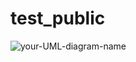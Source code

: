 # test_public

![your-UML-diagram-name](http://www.plantuml.com/plantuml/proxy?cache=no&src=https://raw.githubusercontent.com/f-peverali/test_public/main/example.iuml)
